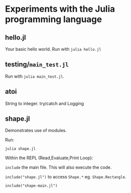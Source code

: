 # Experiments with the Julia programming language

## hello.jl
Your basic hello world.
Run with `julia hello.jl`

## testing/`main_test.jl`
Run with `julia main_test.jl`.

## atoi
String to integer.
try/catch and Logging

## shape.jl
Demonstrates use of modules.

Run:

```
julia shape.jl
```

Within the REPL (Read,Evaluate,Print Loop):

`include` the main file. This will also execute the code.

`include("shape.jl")` to access `Shape.*` eg. `Shape.Rectangle`.

```
include("shape-main.jl")
```
